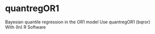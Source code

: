 # quantregOR1
Bayesian quantile regression in the OR1 model Use quantregOR1 (bqror) With (In) R Software
